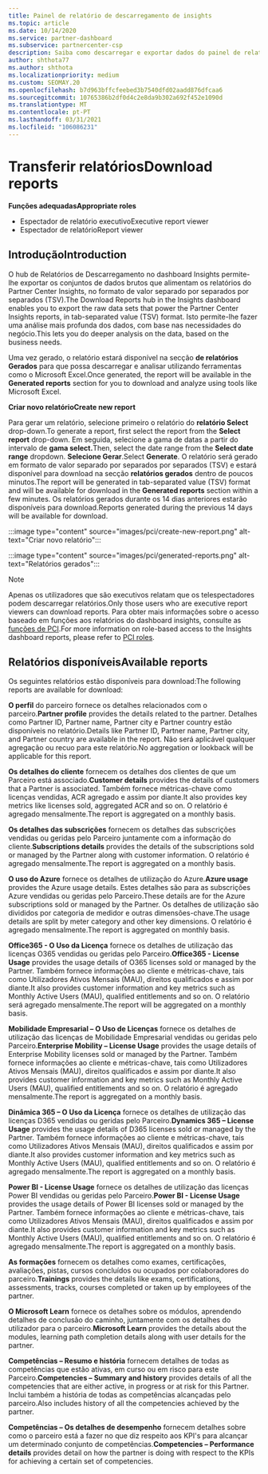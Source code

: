 ```yaml
---
title: Painel de relatório de descarregamento de insights
ms.topic: article
ms.date: 10/14/2020
ms.service: partner-dashboard
ms.subservice: partnercenter-csp
description: Saiba como descarregar e exportar dados do painel de relatórios unificado do Partner Center e dos relatórios partner Center Insights.
author: shthota77
ms.author: shthota
ms.localizationpriority: medium
ms.custom: SEOMAY.20
ms.openlocfilehash: b7d963bffcfeebed3b7540dfd02aadd876dfcaa6
ms.sourcegitcommit: 10765386b2df0d4c2e8da9b302a692f452e1090d
ms.translationtype: MT
ms.contentlocale: pt-PT
ms.lasthandoff: 03/31/2021
ms.locfileid: "106086231"
---
```

# <a name="download-reports"></a><span data-ttu-id="d6898-103">Transferir relatórios</span><span class="sxs-lookup"><span data-stu-id="d6898-103">Download reports</span></span>

<span data-ttu-id="d6898-104">**Funções adequadas**</span><span class="sxs-lookup"><span data-stu-id="d6898-104">**Appropriate roles**</span></span>

- <span data-ttu-id="d6898-105">Espectador de relatório executivo</span><span class="sxs-lookup"><span data-stu-id="d6898-105">Executive report viewer</span></span>
- <span data-ttu-id="d6898-106">Espectador de relatório</span><span class="sxs-lookup"><span data-stu-id="d6898-106">Report viewer</span></span>

## <a name="introduction"></a><span data-ttu-id="d6898-107">Introdução</span><span class="sxs-lookup"><span data-stu-id="d6898-107">Introduction</span></span>

<span data-ttu-id="d6898-108">O hub de Relatórios de Descarregamento no dashboard Insights permite-lhe exportar os conjuntos de dados brutos que alimentam os relatórios do Partner Center Insights, no formato de valor separado por separados por separados (TSV).</span><span class="sxs-lookup"><span data-stu-id="d6898-108">The Download Reports hub in the Insights dashboard enables you to export the raw data sets that power the Partner Center Insights reports, in tab-separated value (TSV) format.</span></span> <span data-ttu-id="d6898-109">Isto permite-lhe fazer uma análise mais profunda dos dados, com base nas necessidades do negócio.</span><span class="sxs-lookup"><span data-stu-id="d6898-109">This lets you do deeper analysis on the data, based on the business needs.</span></span>

<span data-ttu-id="d6898-110">Uma vez gerado, o relatório estará disponível na secção **de relatórios Gerados** para que possa descarregar e analisar utilizando ferramentas como o Microsoft Excel.</span><span class="sxs-lookup"><span data-stu-id="d6898-110">Once generated, the report  will be available in the **Generated reports** section for you to download and analyze using tools like Microsoft Excel.</span></span>

<span data-ttu-id="d6898-111">**Criar novo relatório**</span><span class="sxs-lookup"><span data-stu-id="d6898-111">**Create new report**</span></span>

<span data-ttu-id="d6898-112">Para gerar um relatório, selecione primeiro o relatório do **relatório Select** drop-down.</span><span class="sxs-lookup"><span data-stu-id="d6898-112">To generate a report, first select the report from the **Select report** drop-down.</span></span> <span data-ttu-id="d6898-113">Em seguida, selecione a gama de datas a partir do intervalo de **gama select.**</span><span class="sxs-lookup"><span data-stu-id="d6898-113">Then, select the date range from the **Select date range** dropdown.</span></span> <span data-ttu-id="d6898-114">**Selecione Gerar**.</span><span class="sxs-lookup"><span data-stu-id="d6898-114">Select **Generate**.</span></span> <span data-ttu-id="d6898-115">O relatório será gerado em formato de valor separado por separados por separados (TSV) e estará disponível para download na secção **relatórios gerados** dentro de poucos minutos.</span><span class="sxs-lookup"><span data-stu-id="d6898-115">The report will be generated in tab-separated value (TSV) format and will be available for download in the **Generated reports** section within a few minutes.</span></span> <span data-ttu-id="d6898-116">Os relatórios gerados durante os 14 dias anteriores estarão disponíveis para download.</span><span class="sxs-lookup"><span data-stu-id="d6898-116">Reports generated during the previous 14 days will be available for download.</span></span>

:::image type="content" source="images/pci/create-new-report.png" alt-text="Criar novo relatório":::

:::image type="content" source="images/pci/generated-reports.png" alt-text="Relatórios gerados":::

>[!NOTE] 
><span data-ttu-id="d6898-119">Apenas os utilizadores que são executivos relatam que os telespectadores podem descarregar relatórios.</span><span class="sxs-lookup"><span data-stu-id="d6898-119">Only those users who are executive report viewers can download reports.</span></span> <span data-ttu-id="d6898-120">Para obter mais informações sobre o acesso baseado em funções aos relatórios do dashboard insights, consulte as [funções de PCI](pci-roles.md).</span><span class="sxs-lookup"><span data-stu-id="d6898-120">For more information on role-based access to the Insights dashboard reports, please refer to [PCI roles](pci-roles.md).</span></span> 

## <a name="available-reports"></a><span data-ttu-id="d6898-121">Relatórios disponíveis</span><span class="sxs-lookup"><span data-stu-id="d6898-121">Available reports</span></span>

<span data-ttu-id="d6898-122">Os seguintes relatórios estão disponíveis para download:</span><span class="sxs-lookup"><span data-stu-id="d6898-122">The following reports are available for download:</span></span>

<span data-ttu-id="d6898-123">**O perfil** do parceiro fornece os detalhes relacionados com o parceiro.</span><span class="sxs-lookup"><span data-stu-id="d6898-123">**Partner profile** provides the details related to the partner.</span></span> <span data-ttu-id="d6898-124">Detalhes como Partner ID, Partner name, Partner city e Partner country estão disponíveis no relatório.</span><span class="sxs-lookup"><span data-stu-id="d6898-124">Details like Partner ID, Partner name, Partner city, and Partner country are available in the report.</span></span> <span data-ttu-id="d6898-125">Não será aplicável qualquer agregação ou recuo para este relatório.</span><span class="sxs-lookup"><span data-stu-id="d6898-125">No aggregation or lookback will be applicable for this report.</span></span>

<span data-ttu-id="d6898-126">**Os detalhes do cliente** fornecem os detalhes dos clientes de que um Parceiro está associado.</span><span class="sxs-lookup"><span data-stu-id="d6898-126">**Customer details** provides the details of customers that a Partner is associated.</span></span> <span data-ttu-id="d6898-127">Também fornece métricas-chave como licenças vendidas, ACR agregado e assim por diante.</span><span class="sxs-lookup"><span data-stu-id="d6898-127">It also provides key metrics like licenses sold, aggregated ACR and so on.</span></span> <span data-ttu-id="d6898-128">O relatório é agregado mensalmente.</span><span class="sxs-lookup"><span data-stu-id="d6898-128">The report is aggregated on a monthly basis.</span></span>

<span data-ttu-id="d6898-129">**Os detalhes das subscrições** fornecem os detalhes das subscrições vendidas ou geridas pelo Parceiro juntamente com a informação do cliente.</span><span class="sxs-lookup"><span data-stu-id="d6898-129">**Subscriptions details** provides the details of the subscriptions sold or managed by the Partner along with customer information.</span></span> <span data-ttu-id="d6898-130">O relatório é agregado mensalmente.</span><span class="sxs-lookup"><span data-stu-id="d6898-130">The report is aggregated on a monthly basis.</span></span>

<span data-ttu-id="d6898-131">**O uso do Azure** fornece os detalhes de utilização do Azure.</span><span class="sxs-lookup"><span data-stu-id="d6898-131">**Azure usage** provides the Azure usage details.</span></span> <span data-ttu-id="d6898-132">Estes detalhes são para as subscrições Azure vendidas ou geridas pelo Parceiro.</span><span class="sxs-lookup"><span data-stu-id="d6898-132">These details are for the Azure subscriptions sold or managed by the Partner.</span></span> <span data-ttu-id="d6898-133">Os detalhes de utilização são divididos por categoria de medidor e outras dimensões-chave.</span><span class="sxs-lookup"><span data-stu-id="d6898-133">The usage details are split by meter category and other key dimensions.</span></span> <span data-ttu-id="d6898-134">O relatório é agregado mensalmente.</span><span class="sxs-lookup"><span data-stu-id="d6898-134">The report is aggregated on monthly basis.</span></span>

<span data-ttu-id="d6898-135">**Office365 - O Uso da Licença** fornece os detalhes de utilização das licenças O365 vendidas ou geridas pelo Parceiro.</span><span class="sxs-lookup"><span data-stu-id="d6898-135">**Office365 - License Usage** provides the usage details of O365 licenses sold or managed by the Partner.</span></span> <span data-ttu-id="d6898-136">Também fornece informações ao cliente e métricas-chave, tais como Utilizadores Ativos Mensais (MAU), direitos qualificados e assim por diante.</span><span class="sxs-lookup"><span data-stu-id="d6898-136">It also provides customer information and key metrics such as Monthly Active Users (MAU), qualified entitlements and so on.</span></span> <span data-ttu-id="d6898-137">O relatório será agregado mensalmente.</span><span class="sxs-lookup"><span data-stu-id="d6898-137">The report will be aggregated on a monthly basis.</span></span>

<span data-ttu-id="d6898-138">**Mobilidade Empresarial – O Uso de Licenças**  fornece os detalhes de utilização das licenças de Mobilidade Empresarial vendidas ou geridas pelo Parceiro.</span><span class="sxs-lookup"><span data-stu-id="d6898-138">**Enterprise Mobility – License Usage**  provides the usage details of Enterprise Mobility licenses sold or managed by the Partner.</span></span> <span data-ttu-id="d6898-139">Também fornece informações ao cliente e métricas-chave, tais como Utilizadores Ativos Mensais (MAU), direitos qualificados e assim por diante.</span><span class="sxs-lookup"><span data-stu-id="d6898-139">It also provides customer information and key metrics such as Monthly Active Users (MAU), qualified entitlements and so on.</span></span> <span data-ttu-id="d6898-140">O relatório é agregado mensalmente.</span><span class="sxs-lookup"><span data-stu-id="d6898-140">The report is aggregated on a monthly basis.</span></span>

<span data-ttu-id="d6898-141">**Dinâmica 365 – O Uso da Licença** fornece os detalhes de utilização das licenças D365 vendidas ou geridas pelo Parceiro.</span><span class="sxs-lookup"><span data-stu-id="d6898-141">**Dynamics 365 – License Usage** provides the usage details of D365 licenses sold or managed by the Partner.</span></span> <span data-ttu-id="d6898-142">Também fornece informações ao cliente e métricas-chave, tais como Utilizadores Ativos Mensais (MAU), direitos qualificados e assim por diante.</span><span class="sxs-lookup"><span data-stu-id="d6898-142">It also provides customer information and key metrics such as Monthly Active Users (MAU), qualified entitlements and so on.</span></span> <span data-ttu-id="d6898-143">O relatório é agregado mensalmente.</span><span class="sxs-lookup"><span data-stu-id="d6898-143">The report is aggregated on a monthly basis.</span></span>

<span data-ttu-id="d6898-144">**Power BI - License Usage** fornece os detalhes de utilização das licenças Power BI vendidas ou geridas pelo Parceiro.</span><span class="sxs-lookup"><span data-stu-id="d6898-144">**Power BI - License Usage** provides the usage details of Power BI licenses sold or managed by the Partner.</span></span> <span data-ttu-id="d6898-145">Também fornece informações ao cliente e métricas-chave, tais como Utilizadores Ativos Mensais (MAU), direitos qualificados e assim por diante.</span><span class="sxs-lookup"><span data-stu-id="d6898-145">It also provides customer information and key metrics such as Monthly Active Users (MAU), qualified entitlements and so on.</span></span> <span data-ttu-id="d6898-146">O relatório é agregado mensalmente.</span><span class="sxs-lookup"><span data-stu-id="d6898-146">The report is aggregated on a monthly basis.</span></span>

<span data-ttu-id="d6898-147">**As formações** fornecem os detalhes como exames, certificações, avaliações, pistas, cursos concluídos ou ocupados por colaboradores do parceiro.</span><span class="sxs-lookup"><span data-stu-id="d6898-147">**Trainings** provides the details like exams, certifications, assessments, tracks, courses completed or taken up by employees of the partner.</span></span>

<span data-ttu-id="d6898-148">**O Microsoft Learn** fornece os detalhes sobre os módulos, aprendendo detalhes de conclusão do caminho, juntamente com os detalhes do utilizador para o parceiro.</span><span class="sxs-lookup"><span data-stu-id="d6898-148">**Microsoft Learn** provides the details about the modules, learning path completion details along with user details for the partner.</span></span>

<span data-ttu-id="d6898-149">**Competências – Resumo e história** fornecem detalhes de todas as competências que estão ativas, em curso ou em risco para este Parceiro.</span><span class="sxs-lookup"><span data-stu-id="d6898-149">**Competencies – Summary and history** provides details of all the competencies that are either active, in progress or at risk for this Partner.</span></span> <span data-ttu-id="d6898-150">Inclui também a história de todas as competências alcançadas pelo parceiro.</span><span class="sxs-lookup"><span data-stu-id="d6898-150">Also includes history of all the competencies achieved by the partner.</span></span>

<span data-ttu-id="d6898-151">**Competências – Os detalhes de desempenho** fornecem detalhes sobre como o parceiro está a fazer no que diz respeito aos KPI's para alcançar um determinado conjunto de competências.</span><span class="sxs-lookup"><span data-stu-id="d6898-151">**Competencies – Performance details** provides detail on how the partner is doing with respect to the KPIs for achieving a certain set of competencies.</span></span>

